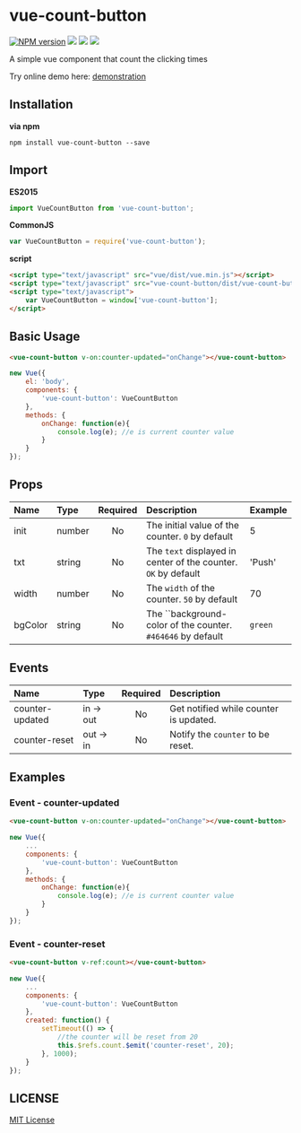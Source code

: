 vue-count-button
=======================
[![NPM version][npm-image]][npm-url]
![][david-url]
![][dt-url]
![][license-url]

A simple vue component that count the clicking times


Try online demo here: [demonstration](http://leftstick.github.io/vue-count-button/)


## Installation

**via npm**

```shell
npm install vue-count-button --save
```

## Import

**ES2015**

```javascript
import VueCountButton from 'vue-count-button';
```

**CommonJS**

```javascript
var VueCountButton = require('vue-count-button');
```

**script**

```html
<script type="text/javascript" src="vue/dist/vue.min.js"></script>
<script type="text/javascript" src="vue-count-button/dist/vue-count-button.js"></script>
<script type="text/javascript">
    var VueCountButton = window['vue-count-button'];
</script>
```

## Basic Usage ##

```html
<vue-count-button v-on:counter-updated="onChange"></vue-count-button>
```

```JavaScript
new Vue({
    el: 'body',
    components: {
        'vue-count-button': VueCountButton
    },
    methods: {
        onChange: function(e){
            console.log(e); //e is current counter value
        }
    }
});
```

## Props ##

| Name        | Type           | Required  | Description | Example  |
| :------------- |:-------------| :-----:| :-----| :-----|
| init | number | No | The initial value of the counter. `0` by default | 5 |
| txt | string | No | The `text` displayed in center of the counter. `OK` by default | 'Push' |
| width | number | No | The `width` of the counter. `50` by default | 70 |
| bgColor | string | No | The ``background-color of the counter. `#464646` by default | `green` |


## Events ##

| Name        | Type           | Required  | Description |
| :------------- |:-------------| :-----:| :-----|
| counter-updated | in -> out | No | Get notified while counter is updated. |
| counter-reset | out -> in | No | Notify the `counter` to be reset. |


## Examples ##

### Event - counter-updated ###

```html
<vue-count-button v-on:counter-updated="onChange"></vue-count-button>
```

```javascript
new Vue({
    ...
    components: {
        'vue-count-button': VueCountButton
    },
    methods: {
        onChange: function(e){
            console.log(e); //e is current counter value
        }
    }
});
```

### Event - counter-reset ###

```html
<vue-count-button v-ref:count></vue-count-button>
```

```javascript
new Vue({
    ...
    components: {
        'vue-count-button': VueCountButton
    },
    created: function() {
        setTimeout(() => {
            //the counter will be reset from 20
            this.$refs.count.$emit('counter-reset', 20);
        }, 1000);
    }
});
```


## LICENSE ##

[MIT License](https://raw.githubusercontent.com/leftstick/vue-count-button/master/LICENSE)


[npm-url]: https://npmjs.org/package/vue-count-button
[npm-image]: https://img.shields.io/npm/v/vue-count-button.svg
[david-url]: https://david-dm.org/leftstick/vue-count-button.png
[dt-url]:https://img.shields.io/npm/dt/vue-count-button.svg
[license-url]:https://img.shields.io/npm/l/vue-count-button.svg

